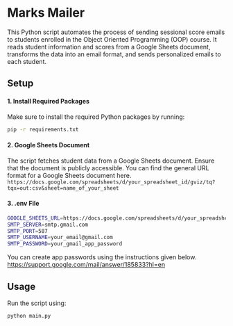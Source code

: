 # Marks Mailer
This Python script automates the process of sending sessional score emails to students enrolled in the Object Oriented Programming (OOP) course. It reads student information and scores from a Google Sheets document, transforms the data into an email format, and sends personalized emails to each student.

## Setup

#### 1. Install Required Packages

Make sure to install the required Python packages by running:

```bash
pip -r requirements.txt
```

#### 2. Google Sheets Document
The script fetches student data from a Google Sheets document. Ensure that the document is publicly accessible. You can find the general URL format for a Google Sheets document here.
`https://docs.google.com/spreadsheets/d/your_spreadsheet_id/gviz/tq?tqx=out:csv&sheet=name_of_your_sheet`

#### 3. .env File
```bash
GOOGLE_SHEETS_URL=https://docs.google.com/spreadsheets/d/your_spreadsheet_id/gviz/tq?tqx=out:csv&sheet=name_of_your_sheet
SMTP_SERVER=smtp.gmail.com
SMTP_PORT=587
SMTP_USERNAME=your_email@gmail.com
SMTP_PASSWORD=your_gmail_app_password
```
You can create app passwords using the instructions given below. https://support.google.com/mail/answer/185833?hl=en

## Usage
Run the script using:
```bash
python main.py
```
